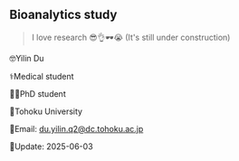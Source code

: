 ## Bioanalytics study 

> I love research 😎👌🕶️😭 (It's still under construction)

🤓Yilin Du   

⚕️Medical student  

🧑‍🎓PhD student 

🏫Tohoku University  


📧Email: du.yilin.q2@dc.tohoku.ac.jp

📅Update: 2025-06-03